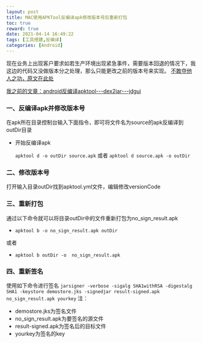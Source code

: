 ```yaml
---
layout: post
title: MAC使用APKTool反编译apk修改版本号后重新打包
toc: true
reward: true
date: 2021-04-14 16:49:22
tags: [工具搭建,反编译]
categories: [Android]
---
```

现在业务上出现客户要求如若生产环境出现紧急事件，需要版本回退的情况下，我这边的代码又没做版本分之处理，那么只能更改之前的版本号来实现。
[不敢夺他人之功，原文在此处](https://blog.csdn.net/weixin_40998254/article/details/110474885)

[我之前的文章：android反编译apktool---dex2jar---jdgui](https://markchyl.cn/2020/12/14/android%E5%8F%8D%E7%BC%96%E8%AF%91apktool-dex2jar-jdgui/)

### 一、反编译apk并修改版本号
在apk所在目录控制台输入下面指令，即可将文件名为source的apk反编译到outDir目录
* 开始反编译apk
  
  ```apktool d -o outDir source.apk```
  或者
  ```apktool d source.apk -o outDir```

### 二、修改版本号
打开输入目录outDir找到apktool.yml文件，编辑修改versionCode

### 三、重新打包
通过以下命令就可以将目录outDir中的文件重新打包为no_sign_result.apk
* ```apktool b -o no_sign_result.apk outDir```

或者

* ```apktool b outDir -o  no_sign_result.apk ```
  
### 四、重新签名
使用如下命令进行签名
```jarsigner -verbose -sigalg SHA1withRSA -digestalg SHA1 -keystore demostore.jks -signedjar result-signed.apk no_sign_result.apk yourkey```
注：
* demostore.jks为签名文件
* no_sign_result.apk为要签名的源文件
* result-signed.apk为签名后的目标文件
* yourkey为签名的key

